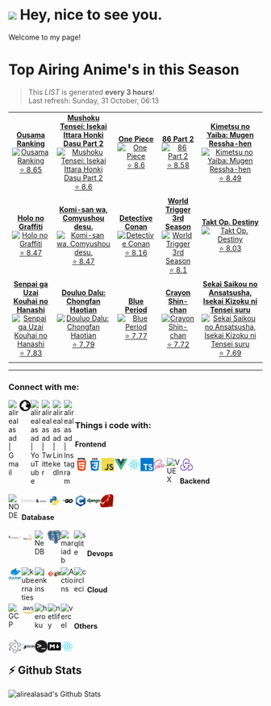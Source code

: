 <h1><img src="https://emojis.slackmojis.com/emojis/images/1531849430/4246/blob-sunglasses.gif?1531849430" width="30"/> Hey, nice to see you.</h1>


<p>Welcome to my page!</p>

# Top Airing Anime's in this Season
> This <i>LIST</i> is generated <b>every 3 hours</b>!</br>Last refresh: Sunday, 31 October, 06:13<br /></p>

|   |   |   |   |  |
| :---:         |     :---:      |          :---: | :---:         |     :---:      |
|[**Ousama Ranking** ![Ousama Ranking](https:&#x2F;&#x2F;cdn.myanimelist.net&#x2F;images&#x2F;anime&#x2F;1347&#x2F;117616.jpg?s&#x3D;1fc7d9cfcad3dfca1cee2e11b5b74ef4)  :star:  8.65 ](https:&#x2F;&#x2F;myanimelist.net&#x2F;anime&#x2F;40834&#x2F;Ousama_Ranking) |[**Mushoku Tensei: Isekai Ittara Honki Dasu Part 2** ![Mushoku Tensei: Isekai Ittara Honki Dasu Part 2](https:&#x2F;&#x2F;cdn.myanimelist.net&#x2F;images&#x2F;anime&#x2F;1028&#x2F;117777.jpg?s&#x3D;99ecca20cac2345fc956fda60a5e025f)  :star:  8.6 ](https:&#x2F;&#x2F;myanimelist.net&#x2F;anime&#x2F;45576&#x2F;Mushoku_Tensei__Isekai_Ittara_Honki_Dasu_Part_2) |[**One Piece** ![One Piece](https:&#x2F;&#x2F;cdn.myanimelist.net&#x2F;images&#x2F;anime&#x2F;6&#x2F;73245.jpg?s&#x3D;f792b8c9e28534ae455d06b15e686a14)  :star:  8.6 ](https:&#x2F;&#x2F;myanimelist.net&#x2F;anime&#x2F;21&#x2F;One_Piece) |[**86 Part 2** ![86 Part 2](https:&#x2F;&#x2F;cdn.myanimelist.net&#x2F;images&#x2F;anime&#x2F;1321&#x2F;117508.jpg?s&#x3D;c65bc9967a249eb362a1e037e13ebd73)  :star:  8.58 ](https:&#x2F;&#x2F;myanimelist.net&#x2F;anime&#x2F;48569&#x2F;86_Part_2) |[**Kimetsu no Yaiba: Mugen Ressha-hen** ![Kimetsu no Yaiba: Mugen Ressha-hen](https:&#x2F;&#x2F;cdn.myanimelist.net&#x2F;images&#x2F;anime&#x2F;1065&#x2F;118763.jpg?s&#x3D;96fd0aa8c83e6ac9b0375671c9160968)  :star:  8.49 ](https:&#x2F;&#x2F;myanimelist.net&#x2F;anime&#x2F;49926&#x2F;Kimetsu_no_Yaiba__Mugen_Ressha-hen) |
|[**Holo no Graffiti** ![Holo no Graffiti](https:&#x2F;&#x2F;cdn.myanimelist.net&#x2F;images&#x2F;anime&#x2F;1259&#x2F;110227.jpg?s&#x3D;08c77f58ab974a8fc36af5e2eac9040a)  :star:  8.47 ](https:&#x2F;&#x2F;myanimelist.net&#x2F;anime&#x2F;44042&#x2F;Holo_no_Graffiti) |[**Komi-san wa, Comyushou desu.** ![Komi-san wa, Comyushou desu.](https:&#x2F;&#x2F;cdn.myanimelist.net&#x2F;images&#x2F;anime&#x2F;1899&#x2F;117237.jpg?s&#x3D;0973a9cceca514f0bfe5a8d1c68feafc)  :star:  8.47 ](https:&#x2F;&#x2F;myanimelist.net&#x2F;anime&#x2F;48926&#x2F;Komi-san_wa_Comyushou_desu) |[**Detective Conan** ![Detective Conan](https:&#x2F;&#x2F;cdn.myanimelist.net&#x2F;images&#x2F;anime&#x2F;7&#x2F;75199.jpg?s&#x3D;529dd40c117676c23a713a83ffc0a87f)  :star:  8.16 ](https:&#x2F;&#x2F;myanimelist.net&#x2F;anime&#x2F;235&#x2F;Detective_Conan) |[**World Trigger 3rd Season** ![World Trigger 3rd Season](https:&#x2F;&#x2F;cdn.myanimelist.net&#x2F;images&#x2F;anime&#x2F;1617&#x2F;117474.jpg?s&#x3D;d98a6c562770831a0c20e780cac505fb)  :star:  8.1 ](https:&#x2F;&#x2F;myanimelist.net&#x2F;anime&#x2F;44940&#x2F;World_Trigger_3rd_Season) |[**Takt Op. Destiny** ![Takt Op. Destiny](https:&#x2F;&#x2F;cdn.myanimelist.net&#x2F;images&#x2F;anime&#x2F;1449&#x2F;117797.jpg?s&#x3D;64c5ee29554d4c5716bdac853bb217f1)  :star:  8.03 ](https:&#x2F;&#x2F;myanimelist.net&#x2F;anime&#x2F;48556&#x2F;Takt_Op_Destiny) |
|[**Senpai ga Uzai Kouhai no Hanashi** ![Senpai ga Uzai Kouhai no Hanashi](https:&#x2F;&#x2F;cdn.myanimelist.net&#x2F;images&#x2F;anime&#x2F;1619&#x2F;118820.jpg?s&#x3D;a25901e2a2a5b244f7e9a79b2a48c6ae)  :star:  7.83 ](https:&#x2F;&#x2F;myanimelist.net&#x2F;anime&#x2F;42351&#x2F;Senpai_ga_Uzai_Kouhai_no_Hanashi) |[**Douluo Dalu: Chongfan Haotian** ![Douluo Dalu: Chongfan Haotian](https:&#x2F;&#x2F;cdn.myanimelist.net&#x2F;images&#x2F;anime&#x2F;1269&#x2F;117301.jpg?s&#x3D;6070560f7a51eb076d15a6c4dc6d5195)  :star:  7.79 ](https:&#x2F;&#x2F;myanimelist.net&#x2F;anime&#x2F;49638&#x2F;Douluo_Dalu__Chongfan_Haotian) |[**Blue Period** ![Blue Period](https:&#x2F;&#x2F;cdn.myanimelist.net&#x2F;images&#x2F;anime&#x2F;1757&#x2F;116931.jpg?s&#x3D;7787062cb53338fc66dc5f4648ccf9f2)  :star:  7.77 ](https:&#x2F;&#x2F;myanimelist.net&#x2F;anime&#x2F;46352&#x2F;Blue_Period) |[**Crayon Shin-chan** ![Crayon Shin-chan](https:&#x2F;&#x2F;cdn.myanimelist.net&#x2F;images&#x2F;anime&#x2F;10&#x2F;59897.jpg?s&#x3D;dcf5f566786bb2ee9b939a73322bcdfe)  :star:  7.72 ](https:&#x2F;&#x2F;myanimelist.net&#x2F;anime&#x2F;966&#x2F;Crayon_Shin-chan) |[**Sekai Saikou no Ansatsusha, Isekai Kizoku ni Tensei suru** ![Sekai Saikou no Ansatsusha, Isekai Kizoku ni Tensei suru](https:&#x2F;&#x2F;cdn.myanimelist.net&#x2F;images&#x2F;anime&#x2F;1928&#x2F;117620.jpg?s&#x3D;aeaa1768f4ed768ea8f41afdb1f34dec)  :star:  7.69 ](https:&#x2F;&#x2F;myanimelist.net&#x2F;anime&#x2F;47790&#x2F;Sekai_Saikou_no_Ansatsusha_Isekai_Kizoku_ni_Tensei_suru) |



---
### Connect with me:

[<img align="left" alt="alirealasad | Gmail" width="22px" src="https://cdn.jsdelivr.net/npm/simple-icons@v3/icons/gmail.svg" />][email]
[<img align="left" alt="asadali.netlify.app" width="22px" src="https://raw.githubusercontent.com/iconic/open-iconic/master/svg/globe.svg" />][website]
[<img align="left" alt="alirealasad | YouTube" width="22px" src="https://cdn.jsdelivr.net/npm/simple-icons@v3/icons/youtube.svg" />][youtube]
[<img align="left" alt="alirealasad | Twitter" width="22px" src="https://cdn.jsdelivr.net/npm/simple-icons@v3/icons/twitter.svg" />][twitter]
[<img align="left" alt="alirealasad | LinkedIn" width="22px" src="https://cdn.jsdelivr.net/npm/simple-icons@v3/icons/linkedin.svg" />][linkedin]
[<img align="left" alt="alirealasad | Instagram" width="22px" src="https://cdn.jsdelivr.net/npm/simple-icons@v3/icons/instagram.svg" />][instagram]

<br />

### Things i code with:
#### Frontend

[<img align="left" alt="HTML5" width="26px" src="https://raw.githubusercontent.com/github/explore/80688e429a7d4ef2fca1e82350fe8e3517d3494d/topics/html/html.png" />][htmlplaylist]
[<img align="left" alt="CSS3" width="26px" src="https://raw.githubusercontent.com/github/explore/80688e429a7d4ef2fca1e82350fe8e3517d3494d/topics/css/css.png" />][cssplaylist]
[<img align="left" alt="Javascript" width="26px" src="https://raw.githubusercontent.com/github/explore/80688e429a7d4ef2fca1e82350fe8e3517d3494d/topics/javascript/javascript.png" />][jsplaylist]
[<img align="left" alt="VUE" width="26px" src="https://raw.githubusercontent.com/github/explore/80688e429a7d4ef2fca1e82350fe8e3517d3494d/topics/vue/vue.png" />](https://vuejs.org/)
[<img align="left" alt="REACT" width="26px" src="https://raw.githubusercontent.com/github/explore/80688e429a7d4ef2fca1e82350fe8e3517d3494d/topics/react/react.png" />](https://reactjs.org/)
[<img align="left" alt="typescript" width="26px" src="https://raw.githubusercontent.com/github/explore/80688e429a7d4ef2fca1e82350fe8e3517d3494d/topics/typescript/typescript.png" />](https://www.typescriptlang.org/)
[<img align="left" alt="SCSS" width="26px" src="https://raw.githubusercontent.com/github/explore/80688e429a7d4ef2fca1e82350fe8e3517d3494d/topics/sass/sass.png" />](https://sass-lang.com/)
[<img align="left" alt="VUEX" width="26px" src="https://user-images.githubusercontent.com/7110136/29002857-9e802f08-7ab4-11e7-9c31-604b5d0d0c19.png" />](https://vuex.vuejs.org/)
[<img align="left" alt="REDUX" width="26px" src="https://raw.githubusercontent.com/github/explore/80688e429a7d4ef2fca1e82350fe8e3517d3494d/topics/redux/redux.png" />](https://redux.js.org/)
<br />

#### Backend

[<img align="left" alt="NODE" width="26px" src="https://avatars3.githubusercontent.com/u/9950313?s=200&v=4" />](https://nodejs.org/en/)
[<img align="left" alt="express" width="26px" src="https://raw.githubusercontent.com/github/explore/80688e429a7d4ef2fca1e82350fe8e3517d3494d/topics/express/express.png" />](https://www.express.com/)
[<img align="left" alt="elixir" width="26px" src="https://raw.githubusercontent.com/github/explore/d106aa3f6fa091ab80ab5c8cf0d931baff3caaea/topics/elixir/elixir.png" />](https://elixir-lang.org/getting-started/introduction.html)
[<img align="left" alt="python" width="26px" src="https://raw.githubusercontent.com/github/explore/80688e429a7d4ef2fca1e82350fe8e3517d3494d/topics/python/python.png" />](https://www.python.org/)
[<img align="left" alt="GO" width="26px" src="https://raw.githubusercontent.com/github/explore/80688e429a7d4ef2fca1e82350fe8e3517d3494d/topics/go/go.png" />](https://golang.org/)
[<img align="left" alt="C" width="26px" src="https://raw.githubusercontent.com/github/explore/80688e429a7d4ef2fca1e82350fe8e3517d3494d/topics/c/c.png" />](https://www.cprogramming.com/)
[<img align="left" alt="django" width="26px" src="https://raw.githubusercontent.com/github/explore/80688e429a7d4ef2fca1e82350fe8e3517d3494d/topics/django/django.png" />](https://www.djangoproject.com/)
[<img align="left" alt="ruby" width="26px" src="https://raw.githubusercontent.com/github/explore/80688e429a7d4ef2fca1e82350fe8e3517d3494d/topics/ruby/ruby.png" />](https://www.ruby-lang.org/en/)
<br />

#### Database

[<img align="left" alt="mongodb" width="26px" src="https://raw.githubusercontent.com/github/explore/80688e429a7d4ef2fca1e82350fe8e3517d3494d/topics/mongodb/mongodb.png" />](https://www.mongodb.com/)
[<img align="left" alt="mysql" width="26px" src="https://raw.githubusercontent.com/github/explore/80688e429a7d4ef2fca1e82350fe8e3517d3494d/topics/mysql/mysql.png" />](https://www.mysql.com/)
[<img align="left" alt="NeDB" width="26px" src="https://camo.githubusercontent.com/bed5a99a9fe4e543269919d65aea0910cc73ccad/687474703a2f2f692e696d6775722e636f6d2f394f31784846622e706e67" />](https://dbdb.io/db/nedb)
[<img align="left" alt="postgresql" width="26px" src="https://raw.githubusercontent.com/github/explore/80688e429a7d4ef2fca1e82350fe8e3517d3494d/topics/postgresql/postgresql.png" />](https://www.postgresql.org/)
[<img align="left" alt="mariadb" width="26px" src="https://avatars0.githubusercontent.com/u/4739304?s=200&v=4" />](https://mariadb.org/)
[<img align="left" alt="sqlite" width="26px" src="https://www.sqlite.org/images/sqlite370_banner.gif" />](https://www.sqlite.org/index.html)
<br />

#### Devops

[<img align="left" alt="docker" width="26px" src="https://raw.githubusercontent.com/github/explore/80688e429a7d4ef2fca1e82350fe8e3517d3494d/topics/docker/docker.png" />](https://www.docker.com/)
[<img align="left" alt="kubernaties" width="26px" src="https://avatars3.githubusercontent.com/u/13629408?s=200&v=4" />](https://kubernetes.io/)
[<img align="left" alt="jenkins" width="26px" src="https://jenkins.io/sites/default/files/jenkins_logo.png" />](https://www.jenkins.io/)
[<img align="left" alt="git" width="26px" src="https://raw.githubusercontent.com/github/explore/80688e429a7d4ef2fca1e82350fe8e3517d3494d/topics/git/git.png" />][gitplaylist]
[<img align="left" alt="Actions" width="26px" src="https://avatars0.githubusercontent.com/u/44036562?s=200&v=4" />](https://github.com/features/actions)
[<img align="left" alt="circleci" width="26px" src="https://avatars2.githubusercontent.com/u/1231870?s=200&v=4" />](https://circleci.com/)
<br />

#### Cloud

[<img align="left" alt="GCP" width="26px" src="https://avatars0.githubusercontent.com/u/2810941?s=200&v=4" />](https://cloud.google.com/)
[<img align="left" alt="AWS" width="26px" src="https://raw.githubusercontent.com/github/explore/fbceb94436312b6dacde68d122a5b9c7d11f9524/topics/aws/aws.png" />](https://aws.amazon.com/)
[<img align="left" alt="heroku" width="26px" src="https://avatars3.githubusercontent.com/u/23211?s=200&v=4" />](http://www.heroku.com/)
[<img align="left" alt="netlify" width="26px" src="https://avatars0.githubusercontent.com/u/7892489?s=200&v=4" />](https://www.netlify.com/)
[<img align="left" alt="vercel" width="26px" src="https://avatars1.githubusercontent.com/u/14985020?s=200&v=4" />](https://vercel.com/)
<br />

#### Others

[<img align="left" alt="electron" width="26px" src="https://raw.githubusercontent.com/github/explore/80688e429a7d4ef2fca1e82350fe8e3517d3494d/topics/electron/electron.png" />](https://www.electronjs.org/)
[<img align="left" alt="bash" width="26px" src="https://raw.githubusercontent.com/github/explore/80688e429a7d4ef2fca1e82350fe8e3517d3494d/topics/bash/bash.png" />](https://www.youtube.com/channel/UC39bf-FZ8f4Om1TJKYY9klQ?view_as=subscriber)
[<img align="left" alt="terminal" width="26px" src="https://raw.githubusercontent.com/github/explore/80688e429a7d4ef2fca1e82350fe8e3517d3494d/topics/terminal/terminal.png" />](https://www.youtube.com/channel/UC39bf-FZ8f4Om1TJKYY9klQ?view_as=subscriber)
[<img align="left" alt="markdown" width="26px" src="https://raw.githubusercontent.com/github/explore/80688e429a7d4ef2fca1e82350fe8e3517d3494d/topics/markdown/markdown.png" />](https://www.youtube.com/channel/UC39bf-FZ8f4Om1TJKYY9klQ?view_as=subscriber)
[<img align="left" alt="react-native" width="26px" src="https://raw.githubusercontent.com/github/explore/80688e429a7d4ef2fca1e82350fe8e3517d3494d/topics/react-native/react-native.png" />](https://reactnative.dev/)
<br />

## :zap: Github Stats
<img align="left" alt="alirealasad's Github Stats" src="https://github-readme-stats.codestackr.vercel.app/api?username=alirealasad&show_icons=true&hide_border=true" />

[email]: mailto:alirealasad@gmail.com
[website]: https://asadali.netlify.app/
[twitter]: https://twitter.com/alirealasad
[youtube]: https://youtube.com/codingwithasad
[instagram]: https://instagram.com/alirealasad
[linkedin]: https://linkedin.com/in/alirealasad
[htmlplaylist]: https://www.youtube.com/watch?v=aXIvcQZnR54&list=PL1QSoy44luSTuHIj1BkuMDM8Q2Wdn7Suh
[cssplaylist]: https://www.youtube.com/watch?v=N9E62IZUozc&list=PL1QSoy44luSSuWfX_ythMGGBag-WtgDFc
[jsplaylist]: https://www.youtube.com/watch?v=JOj8tmvMnDU&list=PL1QSoy44luSRsNLpOX_jiERHTvyDGnMud
[gitplaylist]: https://www.youtube.com/watch?v=YErjziccNg4&list=PL1QSoy44luST0ZQxRwq98e0y4mMw3mr6C
